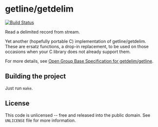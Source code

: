 # getline/getdelim

[![Build Status](https://travis-ci.org/ivanrad/getline.svg?branch=master)](https://travis-ci.org/ivanrad/getline)

Read a delimited record from stream.

Yet another (hopefully portable C) implementation of getline/getdelim.
These are ersatz functions, a drop-in replacement, to be used on those occasions when your C library does not already support them.

For more details, see [Open Group Base Specification for getdelim/getline][opengroup-spec].

## Building the project

Just run `make`.

## License

This code is unlicensed -- free and released into the public domain. See `UNLICENSE` file for more information.

[opengroup-spec]: http://pubs.opengroup.org/onlinepubs/9699919799/functions/getline.html
